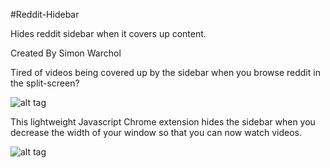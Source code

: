 #Reddit-Hidebar

Hides reddit sidebar when it covers up content.

Created By Simon Warchol


Tired of videos being covered up by the sidebar when you browse reddit in the split-screen?

![alt tag](https://raw.githubusercontent.com/simonwarchol/Reddit-Hidebar/master/img/before.png)

This lightweight Javascript Chrome extension hides the sidebar when you decrease the width of your window so that you can now watch videos.

![alt tag](https://raw.githubusercontent.com/simonwarchol/Reddit-Hidebar/master/img/before.png)